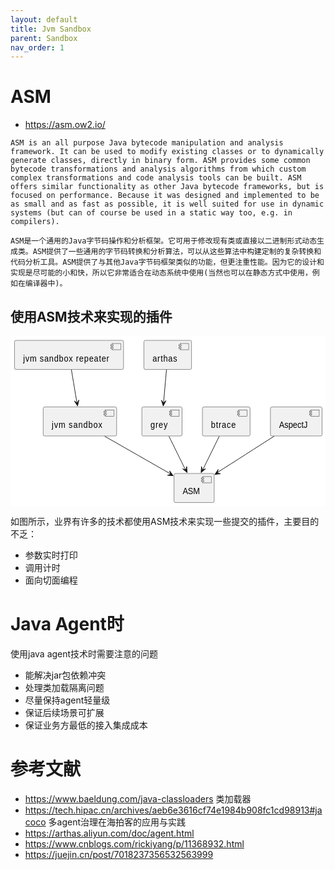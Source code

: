 ```yaml
---
layout: default
title: Jvm Sandbox
parent: Sandbox
nav_order: 1
---
```

# ASM
- https://asm.ow2.io/
```text
ASM is an all purpose Java bytecode manipulation and analysis framework. It can be used to modify existing classes or to dynamically generate classes, directly in binary form. ASM provides some common bytecode transformations and analysis algorithms from which custom complex transformations and code analysis tools can be built. ASM offers similar functionality as other Java bytecode frameworks, but is focused on performance. Because it was designed and implemented to be as small and as fast as possible, it is well suited for use in dynamic systems (but can of course be used in a static way too, e.g. in compilers).

ASM是一个通用的Java字节码操作和分析框架。它可用于修改现有类或直接以二进制形式动态生成类。ASM提供了一些通用的字节码转换和分析算法，可以从这些算法中构建定制的复杂转换和代码分析工具。ASM提供了与其他Java字节码框架类似的功能，但更注重性能。因为它的设计和实现是尽可能的小和快，所以它非常适合在动态系统中使用(当然也可以在静态方式中使用，例如在编译器中)。
```

## 使用ASM技术来实现的插件
<?xml version="1.0" encoding="us-ascii" standalone="no"?><svg xmlns="http://www.w3.org/2000/svg" xmlns:xlink="http://www.w3.org/1999/xlink" contentStyleType="text/css" height="272px" preserveAspectRatio="none" style="width:549px;height:272px;background:#FFFFFF;" version="1.1" viewBox="0 0 549 272" width="549px" zoomAndPan="magnify"><defs/><g><!--entity asm--><g id="elem_asm"><rect fill="#F1F1F1" height="46.4883" rx="2.5" ry="2.5" style="stroke:#181818;stroke-width:0.5;" width="70" x="285" y="219.97"/><rect fill="#F1F1F1" height="10" style="stroke:#181818;stroke-width:0.5;" width="15" x="335" y="224.97"/><rect fill="#F1F1F1" height="2" style="stroke:#181818;stroke-width:0.5;" width="4" x="333" y="226.97"/><rect fill="#F1F1F1" height="2" style="stroke:#181818;stroke-width:0.5;" width="4" x="333" y="230.97"/><text fill="#000000" font-family="sans-serif" font-size="14" lengthAdjust="spacing" textLength="30" x="300" y="253.5052">ASM</text></g><!--entity jsandbox--><g id="elem_jsandbox"><rect fill="#F1F1F1" height="46.4883" rx="2.5" ry="2.5" style="stroke:#181818;stroke-width:0.5;" width="128" x="57" y="113.48"/><rect fill="#F1F1F1" height="10" style="stroke:#181818;stroke-width:0.5;" width="15" x="165" y="118.48"/><rect fill="#F1F1F1" height="2" style="stroke:#181818;stroke-width:0.5;" width="4" x="163" y="120.48"/><rect fill="#F1F1F1" height="2" style="stroke:#181818;stroke-width:0.5;" width="4" x="163" y="124.48"/><text fill="#000000" font-family="sans-serif" font-size="14" lengthAdjust="spacing" textLength="88" x="72" y="147.0152">jvm sandbox</text></g><!--entity repeater--><g id="elem_repeater"><rect fill="#F1F1F1" height="46.4883" rx="2.5" ry="2.5" style="stroke:#181818;stroke-width:0.5;" width="190" x="7" y="7"/><rect fill="#F1F1F1" height="10" style="stroke:#181818;stroke-width:0.5;" width="15" x="177" y="12"/><rect fill="#F1F1F1" height="2" style="stroke:#181818;stroke-width:0.5;" width="4" x="175" y="14"/><rect fill="#F1F1F1" height="2" style="stroke:#181818;stroke-width:0.5;" width="4" x="175" y="18"/><text fill="#000000" font-family="sans-serif" font-size="14" lengthAdjust="spacing" textLength="150" x="22" y="40.5352">jvm sandbox repeater</text></g><!--entity arthas--><g id="elem_arthas"><rect fill="#F1F1F1" height="46.4883" rx="2.5" ry="2.5" style="stroke:#181818;stroke-width:0.5;" width="83" x="232.5" y="7"/><rect fill="#F1F1F1" height="10" style="stroke:#181818;stroke-width:0.5;" width="15" x="295.5" y="12"/><rect fill="#F1F1F1" height="2" style="stroke:#181818;stroke-width:0.5;" width="4" x="293.5" y="14"/><rect fill="#F1F1F1" height="2" style="stroke:#181818;stroke-width:0.5;" width="4" x="293.5" y="18"/><text fill="#000000" font-family="sans-serif" font-size="14" lengthAdjust="spacing" textLength="43" x="247.5" y="40.5352">arthas</text></g><!--entity grey--><g id="elem_grey"><rect fill="#F1F1F1" height="46.4883" rx="2.5" ry="2.5" style="stroke:#181818;stroke-width:0.5;" width="70" x="229" y="113.48"/><rect fill="#F1F1F1" height="10" style="stroke:#181818;stroke-width:0.5;" width="15" x="279" y="118.48"/><rect fill="#F1F1F1" height="2" style="stroke:#181818;stroke-width:0.5;" width="4" x="277" y="120.48"/><rect fill="#F1F1F1" height="2" style="stroke:#181818;stroke-width:0.5;" width="4" x="277" y="124.48"/><text fill="#000000" font-family="sans-serif" font-size="14" lengthAdjust="spacing" textLength="30" x="244" y="147.0152">grey</text></g><!--entity btrace--><g id="elem_btrace"><rect fill="#F1F1F1" height="46.4883" rx="2.5" ry="2.5" style="stroke:#181818;stroke-width:0.5;" width="83" x="334.5" y="113.48"/><rect fill="#F1F1F1" height="10" style="stroke:#181818;stroke-width:0.5;" width="15" x="397.5" y="118.48"/><rect fill="#F1F1F1" height="2" style="stroke:#181818;stroke-width:0.5;" width="4" x="395.5" y="120.48"/><rect fill="#F1F1F1" height="2" style="stroke:#181818;stroke-width:0.5;" width="4" x="395.5" y="124.48"/><text fill="#000000" font-family="sans-serif" font-size="14" lengthAdjust="spacing" textLength="43" x="349.5" y="147.0152">btrace</text></g><!--entity AspectJ--><g id="elem_AspectJ"><rect fill="#F1F1F1" height="46.4883" rx="2.5" ry="2.5" style="stroke:#181818;stroke-width:0.5;" width="90" x="453" y="113.48"/><rect fill="#F1F1F1" height="10" style="stroke:#181818;stroke-width:0.5;" width="15" x="523" y="118.48"/><rect fill="#F1F1F1" height="2" style="stroke:#181818;stroke-width:0.5;" width="4" x="521" y="120.48"/><rect fill="#F1F1F1" height="2" style="stroke:#181818;stroke-width:0.5;" width="4" x="521" y="124.48"/><text fill="#000000" font-family="sans-serif" font-size="14" lengthAdjust="spacing" textLength="50" x="468" y="147.0152">AspectJ</text></g><!--link repeater to jsandbox--><g id="link_repeater_jsandbox"><path d="M106.12,53.91 C108.99,69.66 112.82,90.75 115.88,107.57 " fill="none" id="repeater-to-jsandbox" style="stroke:#181818;stroke-width:1.0;"/><polygon fill="#181818" points="116.89,112.1,119.2302,102.5332,116.0031,107.1793,111.3571,103.9522,116.89,112.1" style="stroke:#181818;stroke-width:1.0;"/></g><!--link arthas to grey--><g id="link_arthas_grey"><path d="M271.83,53.91 C270.34,69.52 268.34,90.38 266.74,107.13 " fill="none" id="arthas-to-grey" style="stroke:#181818;stroke-width:1.0;"/><polygon fill="#181818" points="266.17,112.1,271.0018,103.5178,266.642,107.1223,263.0375,102.7626,266.17,112.1" style="stroke:#181818;stroke-width:1.0;"/></g><!--link grey to asm--><g id="link_grey_asm"><path d="M276.15,160.4 C284.66,176.28 296.09,197.6 305.14,214.5 " fill="none" id="grey-to-asm" style="stroke:#181818;stroke-width:1.0;"/><polygon fill="#181818" points="307.87,218.59,307.1212,208.7696,305.4978,214.1886,300.0789,212.5652,307.87,218.59" style="stroke:#181818;stroke-width:1.0;"/></g><!--link jsandbox to asm--><g id="link_jsandbox_asm"><path d="M164.18,160.4 C198.36,178.35 245.76,203.23 279.28,220.84 " fill="none" id="jsandbox-to-asm" style="stroke:#181818;stroke-width:1.0;"/><polygon fill="#181818" points="283.54,223.6,277.4356,215.871,279.1145,221.273,273.7125,222.9519,283.54,223.6" style="stroke:#181818;stroke-width:1.0;"/></g><!--link btrace to asm--><g id="link_btrace_asm"><path d="M363.85,160.4 C355.34,176.28 343.91,197.6 334.86,214.5 " fill="none" id="btrace-to-asm" style="stroke:#181818;stroke-width:1.0;"/><polygon fill="#181818" points="332.13,218.59,339.9211,212.5652,334.5022,214.1886,332.8788,208.7696,332.13,218.59" style="stroke:#181818;stroke-width:1.0;"/></g><!--link AspectJ to asm--><g id="link_AspectJ_asm"><path d="M459.38,160.4 C430.09,177.59 389.95,201.15 360.27,218.58 " fill="none" id="AspectJ-to-asm" style="stroke:#181818;stroke-width:1.0;"/><polygon fill="#181818" points="356.23,221.54,366.0173,220.4401,360.5437,219.0118,361.9721,213.5382,356.23,221.54" style="stroke:#181818;stroke-width:1.0;"/></g><!--SRC=[LOuz2iCm34Ptdq8No1K2MGkTEfOCYYCI0lv15Y6zVIedTbtGeE_fuo4RN0oUlC3mUWAcxpZptdO72VqyXMDKkDtXxm9CaL28SwK4OwiHMLPC3LYOFg1bNHe-2QEb1WmfafM7CSKANTV_lhZ4cMLJzchIvqkhWijUu-qk-GG0]--></g></svg>

如图所示，业界有许多的技术都使用ASM技术来实现一些提交的插件，主要目的不乏：
- 参数实时打印
- 调用计时
- 面向切面编程

# Java Agent时
使用java agent技术时需要注意的问题
- 能解决jar包依赖冲突
- 处理类加载隔离问题
- 尽量保持agent轻量级
- 保证后续场景可扩展
- 保证业务方最低的接入集成成本



#  参考文献

- https://www.baeldung.com/java-classloaders 类加载器
- https://tech.hipac.cn/archives/aeb6e3616cf74e1984b908fc1cd98913#jacoco 多agent治理在海拍客的应用与实践
- https://arthas.aliyun.com/doc/agent.html
- https://www.cnblogs.com/rickiyang/p/11368932.html
- https://juejin.cn/post/7018237356532563999
